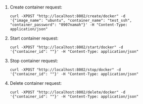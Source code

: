 1. Create container request:
    ```
    curl -XPOST "http://localhost:8002/create/docker" -d '{"image_name": "ubuntu", "container_name": "test_ssh", "container_password": "0907namah"}' -H "Content-Type: application/json"
    ```

2. Start container request:
    ```
    curl -XPOST "http://localhost:8002/start/docker" -d '{"container_id": ""}' -H "Content-Type: application/json"
    ```

3. Stop container request:
    ```
    curl -XPOST "http://localhost:8002/stop/docker" -d '{"container_id": ""}' -H "Content-Type: application/json"
    ```

4. Delete container request:
    ```
    curl -XPOST "http://localhost:8002/delete/docker" -d '{"container_id": ""}' -H "Content-Type: application/json"
    ```